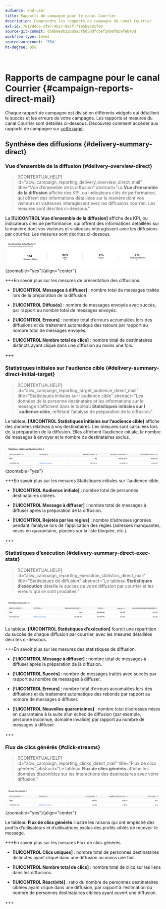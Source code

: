 ```yaml
---
audience: end-user
title: Rapports de campagne pour le canal Courrier
description: Comprendre les rapports de campagne du canal Courrier
exl-id: 7817d4c5-1f97-4b17-8a5f-f1a5b8701fe9
source-git-commit: d58b9e9b32b85acfbd58dfcbef2000f859feb40d
workflow-type: tm+mt
source-wordcount: '554'
ht-degree: 95%

---
```


# Rapports de campagne pour le canal Courrier {#campaign-reports-direct-mail}

Chaque rapport de campagne est divisé en différents widgets qui détaillent le succès et les erreurs de votre campagne. Les rapports et mesures du canal Courrier sont détaillés ci-dessous. Découvrez comment accéder aux rapports de campagne sur [cette page](campaign-reports.md).

## Synthèse des diffusions {#delivery-summary-direct}

### Vue d’ensemble de la diffusion {#delivery-overview-direct}

>[!CONTEXTUALHELP]
>id="acw_campaign_reporting_delivery_overview_direct_mail"
>title="Vue d’ensemble de la diffusion"
>abstract="La **Vue d’ensemble de la diffusion** affiche des KPI, ou indicateurs clés de performance, qui offrent des informations détaillées sur la manière dont vos visiteurs et visiteuses interagissent avec les diffusions courrier. Les mesures sont décrites ci-dessous."

La **[!UICONTROL Vue d’ensemble de la diffusion]** affiche des KPI, ou indicateurs clés de performance, qui offrent des informations détaillées sur la manière dont vos visiteurs et visiteuses interagissent avec les diffusions par courrier. Les mesures sont décrites ci-dessous.

![Vue d’ensemble des mesures des campagnes de diffusion par courrier](assets/direct-mail-campaign-overview.png){zoomable="yes"}{align="center"}

+++En savoir plus sur les mesures de présentation des diffusions.

* **[!UICONTROL Messages à diffuser]** : nombre total de messages traités lors de la préparation de la diffusion.

* **[!UICONTROL Diffusés]** : nombre de messages envoyés avec succès, par rapport au nombre total de messages envoyés.

* **[!UICONTROL Erreurs]** : nombre total d’erreurs accumulées lors des diffusions et du traitement automatique des retours par rapport au nombre total de messages envoyés.

* **[!UICONTROL Nombre total de clics]** : nombre total de destinataires distincts ayant cliqué dans une diffusion au moins une fois.

+++

### Statistiques initiales sur l’audience cible {#delivery-summary-direct-initial-target}

>[!CONTEXTUALHELP]
>id="acw_campaign_reporting_target_audience_direct_mail"
>title="Statistiques initiales sur l’audience cible"
>abstract="Les données de la personne destinataire et les informations sur le message s’affichent dans le tableau **Statistiques initiales sur l´audience cible**, reflétant l’analyse de préparation de la diffusion."

Le tableau **[!UICONTROL Statistiques initiales sur l’audience cible]** affiche des données relatives à vos destinataires. Les mesures sont calculées lors de la préparation de la diffusion. Elles affichent l’audience initiale, le nombre de messages à envoyer et le nombre de destinataires exclus.

![Statistiques de l’audience cible initiale des campagnes par courrier](assets/direct-mail-campaign-target-audience.png){zoomable="yes"}

+++En savoir plus sur les mesures Statistiques initiales sur l’audience cible.

* **[!UICONTROL Audience initiale]** : nombre total de personnes destinataires ciblées.

* **[!UICONTROL Message à diffuser]** : nombre total de messages à diffuser après la préparation de la diffusion.

* **[!UICONTROL Rejetés par les règles]** : nombre d’adresses ignorées pendant l’analyse lors de l’application des règles (adresses manquantes, mises en quarantaine, placées sur la liste bloquée, etc.).

+++

### Statistiques d’exécution {#delivery-summary-direct-exec-stats}

>[!CONTEXTUALHELP]
>id="acw_campaign_reporting_execution_statistics_direct_mail"
>title="Statistiques de diffusion"
>abstract="Le tableau **Statistiques d’exécution** détaille le succès de votre diffusion par courrier et les erreurs qui se sont produites."

![Statistiques d’exécution des campagnes par courrier](assets/direct-mail-campaign-exec.png)

Le tableau **[!UICONTROL Statistiques d’exécution]** fournit une répartition du succès de chaque diffusion par courrier, avec les mesures détaillées décrites ci-dessous.

+++En savoir plus sur les mesures des statistiques de diffusion.

* **[!UICONTROL Message à diffuser]** : nombre total de messages à diffuser après la préparation de la diffusion.

* **[!UICONTROL Succès]** : nombre de messages traités avec succès par rapport au nombre de messages à diffuser.

* **[!UICONTROL Erreurs]** : nombre total d’erreurs accumulées lors des diffusions et du traitement automatique des rebonds par rapport au nombre de messages à diffuser.

* **[!UICONTROL Nouvelles quarantaines]** : nombre total d’adresses mises en quarantaine à la suite d’un échec de diffusion (par exemple, personne inconnue, domaine invalide) par rapport au nombre de messages à diffuser.

+++

### Flux de clics générés {#click-streams}

>[!CONTEXTUALHELP]
>id="acw_campaign_reporting_clicks_direct_mail"
>title="Flux de clics générés"
>abstract="Le tableau **Flux de clics générés** affiche les données disponibles sur les interactions des destinataires avec votre diffusion."

![Données sur le flux de clics pour les campagnes par courrier](assets/direct-mail-campaign-clicks.png){zoomable="yes"}{align="center"}

Le tableau **Flux de clics générés** illustre les raisons qui ont empêché des profils d’utilisateurs et d’utilisatrices exclus des profils ciblés de recevoir le message.

+++En savoir plus sur les mesures Flux de clics générés.

* **[!UICONTROL Clics uniques]** : nombre total de personnes destinataires distinctes ayant cliqué dans une diffusion au moins une fois.

* **[!UICONTROL Nombre total de clics]** : nombre total de clics sur les liens dans les diffusions.

* **[!UICONTROL Réactivité]** : ratio du nombre de personnes destinataires ciblées ayant cliqué dans une diffusion, par rapport à l’estimation du nombre de personnes destinataires ciblées ayant ouvert une diffusion.

+++